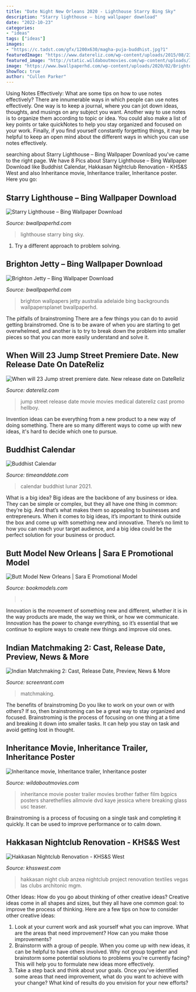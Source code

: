 ```yaml
---
title: "Date Night New Orleans 2020 - Lighthouse Starry Bing Sky"
description: "Starry lighthouse – bing wallpaper download"
date: "2022-10-23"
categories:
- "ideas"
tags: ["ideas"]
images:
- "https://c.tadst.com/gfx/1200x630/magha-puja-buddhist.jpg?1"
featuredImage: "https://www.datereliz.com/wp-content/uploads/2015/08/23597.jpg"
featured_image: "http://static.wildaboutmovies.com/wp-content/uploads/Interhitence-movie-poster.jpg"
image: "https://www.bwallpaperhd.com/wp-content/uploads/2020/02/BrightonJetty.jpg"
ShowToc: true
author: "Cullen Parker"
---
```



Using Notes Effectively: What are some tips on how to use notes effectively?
There are innumerable ways in which people can use notes effectively. One way is to keep a journal, where you can jot down ideas, thoughts, and musings on any subject you want. Another way to use notes is to organize them according to topic or idea. You could also make a list of key points or take quickNotes to help you stay organized and focused on your work. Finally, if you find yourself constantly forgetting things, it may be helpful to keep an open mind about the different ways in which you can use notes effectively.

	

		
searching about Starry Lighthouse – Bing Wallpaper Download you've came to the right page. We have 8 Pics about Starry Lighthouse – Bing Wallpaper Download like Buddhist Calendar, Hakkasan Nightclub Renovation - KHS&amp;S West and also Inheritance movie, Inheritance trailer, Inheritance poster. Here you go:
		
    
## Starry Lighthouse – Bing Wallpaper Download

<img loading=lazy src="https://www.bwallpaperhd.com/wp-content/uploads/2020/04/StarryLighthouse-1024x576.jpg" onerror="this.onerror=null;this.src='https://tse4.mm.bing.net/th?id=OIP.hpFFoq7nq1siVrSQ6lDIUgHaEK&amp;pid=15.1';" alt="Starry Lighthouse – Bing Wallpaper Download">

_Source: bwallpaperhd.com_

>lighthouse starry bing sky. 

	

1. Try a different approach to problem solving.

    
## Brighton Jetty – Bing Wallpaper Download

<img loading=lazy src="https://www.bwallpaperhd.com/wp-content/uploads/2020/02/BrightonJetty.jpg" onerror="this.onerror=null;this.src='https://tse3.mm.bing.net/th?id=OIP.TVnjqFpKWg3ZifcJYUgCOQHaEK&amp;pid=15.1';" alt="Brighton Jetty – Bing Wallpaper Download">

_Source: bwallpaperhd.com_

>brighton wallpapers jetty australia adelaide bing backgrounds wallpapersplanet bwallpaperhd. 

	

The pitfalls of brainstroming
There are a few things you can do to avoid getting brainstromed. One is to be aware of when you are starting to get overwhelmed, and another is to try to break down the problem into smaller pieces so that you can more easily understand and solve it.

    
## When Will 23 Jump Street Premiere Date. New Release Date On DateReliz

<img loading=lazy src="https://www.datereliz.com/wp-content/uploads/2015/08/23597.jpg" onerror="this.onerror=null;this.src='https://tse3.mm.bing.net/th?id=OIP.sZuTrD6nKnSx-Z5HFoE-4QHaEK&amp;pid=15.1';" alt="When will 23 Jump street premiere date. New release date on DateReliz">

_Source: datereliz.com_

>jump street release date movie movies medical datereliz cast promo hellboy. 

	

Invention ideas can be everything from a new product to a new way of doing something. There are so many different ways to come up with new ideas, it's hard to decide which one to pursue.

    
## Buddhist Calendar

<img loading=lazy src="https://c.tadst.com/gfx/1200x630/magha-puja-buddhist.jpg?1" onerror="this.onerror=null;this.src='https://tse2.mm.bing.net/th?id=OIP.twHmDmPSLdtwVcVOVyWUCgHaD4&amp;pid=15.1';" alt="Buddhist Calendar">

_Source: timeanddate.com_

>calendar buddhist lunar 2021. 

	

What is a big idea?
Big ideas are the backbone of any business or idea. They can be simple or complex, but they all have one thing in common: they’re big. And that’s what makes them so appealing to businesses and entrepreneurs. When it comes to big ideas, it’s important to think outside the box and come up with something new and innovative. There’s no limit to how you can reach your target audience, and a big idea could be the perfect solution for your business or product.

    
## Butt Model New Orleans | Sara E Promotional Model

<img loading=lazy src="https://www.bookmodels.com/include/image_delivery_profile.php?id=127343_03.jpg" onerror="this.onerror=null;this.src='https://tse4.mm.bing.net/th?id=OIP.IHa1uU5N4Usby2FzB2BNmwAAAA&amp;pid=15.1';" alt="Butt Model New Orleans | Sara E Promotional Model">

_Source: bookmodels.com_

>. 

	

Innovation is the movement of something new and different, whether it is in the way products are made, the way we think, or how we communicate. Innovation has the power to change everything, so it’s essential that we continue to explore ways to create new things and improve old ones.

    
## Indian Matchmaking 2: Cast, Release Date, Preview, News &amp; More

<img loading=lazy src="https://static2.srcdn.com/wordpress/wp-content/uploads/2020/08/newwww.jpg" onerror="this.onerror=null;this.src='https://tse1.mm.bing.net/th?id=OIP.Ji-Amb9eB3suL3LXwqihPwHaDt&amp;pid=15.1';" alt="Indian Matchmaking 2: Cast, Release Date, Preview, News &amp; More">

_Source: screenrant.com_

>matchmaking. 

	

The benefits of brainstroming
Do you like to work on your own or with others? If so, then brainstroming can be a great way to stay organized and focused. Brainstroming is the process of focusing on one thing at a time and breaking it down into smaller tasks. It can help you stay on task and avoid getting lost in thought.

    
## Inheritance Movie, Inheritance Trailer, Inheritance Poster

<img loading=lazy src="http://static.wildaboutmovies.com/wp-content/uploads/Interhitence-movie-poster.jpg" onerror="this.onerror=null;this.src='https://tse2.mm.bing.net/th?id=OIP.HY3zsjz56OhJ10-6tiICJwHaK-&amp;pid=15.1';" alt="Inheritance movie, Inheritance trailer, Inheritance poster">

_Source: wildaboutmovies.com_

>inheritance movie poster trailer movies brother father film bgpics posters sharethefiles allmovie dvd kaye jessica where breaking glass usc teaser. 

	

Brainstroming is a process of focusing on a single task and completing it quickly. It can be used to improve performance or to calm down.

    
## Hakkasan Nightclub Renovation - KHS&amp;S West

<img loading=lazy src="https://www.khsswest.com/wp-content/uploads/2020/06/HK5-1000x667.jpg" onerror="this.onerror=null;this.src='https://tse1.mm.bing.net/th?id=OIP.gyeMAyvEs6XEN8r3wgOdLwHaE8&amp;pid=15.1';" alt="Hakkasan Nightclub Renovation - KHS&amp;S West">

_Source: khsswest.com_

>hakkasan night club anzea nightclub project renovation textiles vegas las clubs architonic mgm. 

	

Other Ideas: How do you go about thinking of other creative ideas?
Creative ideas come in all shapes and sizes, but they all have one common goal: to improve the process of thinking. Here are a few tips on how to consider other creative ideas:
1. Look at your current work and ask yourself what you can improve. What are the areas that need improvement? How can you make those improvements?
2. Brainstorm with a group of people. When you come up with new ideas, it can be helpful to have others involved. Why not group together and brainstorm some potential solutions to problems you're currently facing? This will help you to formulate new ideas more effectively.
3. Take a step back and think about your goals. Once you've identified some areas that need improvement, what do you want to achieve with your change? What kind of results do you envision for your new efforts?

